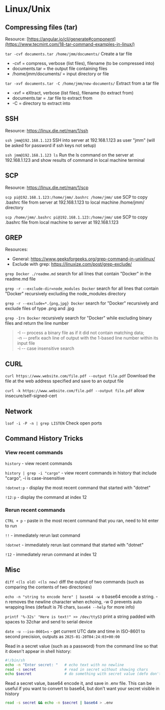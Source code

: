 # Linux/Unix

## Compressing files (tar)

Resource: [https://angular.io/cli/generate#component](https://www.tecmint.com/18-tar-command-examples-in-linux/)

`tar -cvf documents.tar /home/jmm/documents/` Create a tar file 
- -cvf = compress, verbose (list files), filename (to be compressed into)
- documents.tar = the output file containing files
- /home/jmm/documents/ = input directory or file

`tar -xvf documents.tar -C /home/jmm/new-documents/` Extract from a tar file
- -xvf = eXtract, verbose (list files), filename (to extract from)
- documents.tar = .tar file to extract from
- -C = directory to extract into

## SSH

Resource: https://linux.die.net/man/1/ssh

`ssh jmm@192.168.1.123` SSH into server at 192.168.1.123 as user "jmm" (will be asked for password if ssh keys not setup)

`ssh jmm@192.168.1.123 ls` Run the ls command on the server at 192.168.1.123 and show results of command in local machine terminal

## SCP

Resource: https://linux.die.net/man/1/scp

`scp pi@192.168.1.123:/home/jmm/.bashrc /home/jmm/` use SCP to copy .bashrc file from server at 192.168.1.123 to local machine /home/jmm/ directory

`scp /home/jmm/.bashrc pi@192.168.1.123:/home/jmm/` use SCP to copy .bashrc file from local machine to server at 192.168.1.123

## GREP

Resources:

- General: https://www.geeksforgeeks.org/grep-command-in-unixlinux/
- Exclude with grep: https://linuxize.com/post/grep-exclude/

`grep Docker ./readme.md` search for all lines that contain "Docker" in the readme.md file

`grep -r --exclude-dir=node_modules Docker` search for all lines that contain "Docker" recursively excluding the node_modules directory

`grep -r --exclude=*.{png,jpg} Docker` search for "Docker" recursively and exclude files of type .png and .jpg

`grep -Irn Docker` recursively search for "Docker" while excluding binary files and return the line number

> -I -- process a binary file as if it did not contain matching data;  
> -n -- prefix each line of output with the 1-based line number within its input file  
> -i -- case insensitive search

## CURL

`curl https://www.website.com/file.pdf --output file.pdf` Download the file at the web address specified and save to an output file

`curl -k https://www.website.com/file.pdf --output file.pdf` allow insecure/self-signed-cert

## Network

`lsof -i -P -n | grep LISTEN` Check open ports

## Command History Tricks

### View recent commands

`history` - view recent commands

`history | grep -i "cargo"` - view recent commands in history that include "cargo", -i is case-insensitive

`!dotnet:p` - display the most recent command that started with "dotnet"

`!12:p` - display the command at index 12

### Rerun recent commands

`CTRL + p` - paste in the most recent command that you ran, need to hit enter to run

`!!` - immediately rerun last command

`!dotnet` - immediately rerun last command that started with "dotnet"

`!12` - immediately rerun command at index 12

## Misc
`diff <(ls old) <(ls new)` diff the output of two commands (such as comparing the contents of two directories)

`echo -n "string to encode here" | base64 -w 0` base64 encode a string. -n removes the newline character when echoing, -w 0 prevents auto wrapping lines (default is 76 chars, `base64 --help` for more info)

`printf '%-32s' "Here is text!" >> /dev/ttyS3` print a string padded with spaces to 32char and send to serial device

`date -u --iso-8601=s` - get current UTC date and time in ISO-8601 to second precision, outputs as `2025-01-20T04:24:03+00:00`

Read in a secret value (such as a password) from the command line so that it doesn't appear in shell history:
```sh
#!/bin/sh
echo -n "Enter secret: "   # echo text with no newline
read -s secret             # read in secret without showing chars
echo $secret               # do something with secret value (defo don't echo it)
```

Read a secret value, base64 encode it, and save in .env file. This can be useful if you want to convert to base64, but don't want your secret visible in history
```sh
read -s secret && echo -n $secret | base64 > .env
```